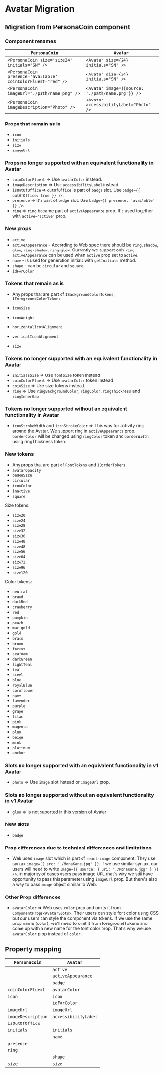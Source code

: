 # Avatar Migration

## Migration from PersonaCoin component

### Component renames

| `PersonaCoin`                                                | `Avatar`                                         |
| ------------------------------------------------------------ | ------------------------------------------------ |
| `<PersonaCoin size='size24' initials="SN" />`                | `<Avatar size={24} initials="SN" />`             |
| `<PersonaCoin presence='available' coinColorFluent="red" />` | `<Avatar size={24} initials="SN" />`             |
| `<PersonaCoin imageUrl="./path/name.png" />`                 | `<Avatar image={{source: './path/name.png'}} />` |
| `<PersonaCoin imageDescription="Photo" />`                   | `<Avatar accessibilityLabel="Photo" />`          |

### Props that remain as is

- `icon`
- `initials`
- `size`
- `imageUrl`

### Props no longer supported with an equivalent functionality in Avatar

- `coinColorFluent` => Use `avatarColor` instead.
- `imageDescription` => Use `accessibilityLabel` instead.
- `isOutOfOffice` => `outOfOffice` is part of `badge` slot. Use `badge={{ outOfOffice: true }} />`.
- `presence` => It's part of `badge` slot. Use `badge={{ presence: 'available' }} />`.
- `ring` => `ring` became part of `activeAppearance` prop. It's used together with `active='active'` prop.

### New props

- `active`
- `activeAppearance` - According to Web spec there should be `ring`, `shadow`, `glow`, `ring-shadow`, `ring-glow`.
  Currently we support only `ring`. `activeAppearance` can be used when `active` prop set to `active`.
- `name` - is used for generation initials with `getInitials` method.
- `shape` - can be `circular` and `square`.
- `idForColor`

### Tokens that remain as is

- Any props that are part of `IBackgroundColorTokens`, `IForegroundColorTokens`

- `iconSize`
- `iconWeight`
- `horizontalIconAlignment`
- `verticalIconAlignment`
- `size`

### Tokens no longer supported with an equivalent functionality in Avatar

- `initialsSize` => Use `fontSize` token instead
- `coinColorFluent` => Use `avatarColor` token instead
- `coinSize` => Use size tokens instead.
- `ring` => Use `ringBackgroundColor`, `ringColor`, `ringThickness` and `ringInnerGap`

### Tokens no longer supported without an equivalent functionality in Avatar

- `iconStrokeWidth` and `iconStrokeColor` => This was for activity ring around the Avatar.
  We support ring in `activeAppearance` prop. `borderColor` will be changed using `ringColor` token and `borderWidth` using ringThickness token.

### New tokens

- Any props that are part of `FontTokens` and `IBorderTokens`.
- `avatarOpacity`
- `badgeSize`
- `circular`
- `iconColor`
- `inactive`
- `square`

Size tokens:

- `size20`
- `size24`
- `size28`
- `size32`
- `size36`
- `size40`
- `size48`
- `size56`
- `size64`
- `size72`
- `size96`
- `size120`

Color tokens:

- `neutral`
- `brand`
- `darkRed`
- `cranberry`
- `red`
- `pumpkin`
- `peach`
- `marigold`
- `gold`
- `brass`
- `brown`
- `forest`
- `seafoam`
- `darkGreen`
- `lightTeal`
- `teal`
- `steel`
- `blue`
- `royalBlue`
- `cornflower`
- `navy`
- `lavender`
- `purple`
- `grape`
- `lilac`
- `pink`
- `magenta`
- `plum`
- `beige`
- `mink`
- `platinum`
- `anchor`

### Slots no longer supported with an equivalent functionality in v1 Avatar

- `photo` => Use `image` slot instead or `imageUrl` prop.

### Slots no longer supported without an equivalent functionality in v1 Avatar

- `glow` => is not suported in this version of Avatar

### New slots

- `badge`

### Prop differences due to technical differences and limitations

- Web uses `image` slot which is part of `react-image` component. They use syntax `image={{ src: './MonaKane.jpg' }}`. If we use similar syntax, our users will need to write `image={{ source: { uri: './MonaKane.jpg' } }} />`. In majority of cases users pass image URL that's why we still have opportunity to pass this parameter using `imageUrl` prop. But there's also a way to pass `image` object similar to Web.

### Other Prop differences

- `avatarColor` => Web uses `color` prop and omits it from `ComponentProps<AvatarSlots>`. Their users can style font color using CSS but our users can style the component via tokens. If we use the same prop name (color), we'll need to omit it from foregroundTokens and come up with a new name for the font color prop. That's why we use `avatarColor` prop instead of `color`.

## Property mapping

| `PersonaCoin`      | `Avatar`             |
| ------------------ | -------------------- |
|                    | `active`             |
|                    | `activeAppearance`   |
|                    | `badge`              |
| `coinColorFluent`  | `avatarColor`        |
| `icon`             | `icon`               |
|                    | `idForColor`         |
| `imageUrl`         | `imageUrl`           |
| `imageDescription` | `accessibilityLabel` |
| `isOutOfOffice`    |                      |
| `initials`         | `initials`           |
|                    | `name`               |
| `presence`         |                      |
| `ring`             |                      |
|                    | `shape`              |
| `size`             | `size`               |
